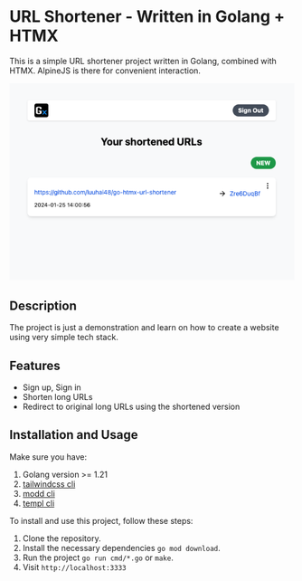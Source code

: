 # URL Shortener - Written in Golang + HTMX

This is a simple URL shortener project written in Golang, combined with HTMX.
AlpineJS is there for convenient interaction.

![screenshot](./images/screenshot-1.png)

## Description

The project is just a demonstration and learn on how to create a website using very simple tech stack.

## Features

- Sign up, Sign in
- Shorten long URLs
- Redirect to original long URLs using the shortened version

## Installation and Usage

Make sure you have:

1. Golang version >= 1.21
2. [tailwindcss cli](https://tailwindcss.com/blog/standalone-cli)
3. [modd cli](https://github.com/cortesi/modd)
4. [templ cli](https://templ.guide/)

To install and use this project, follow these steps:

1. Clone the repository.
2. Install the necessary dependencies `go mod download`.
3. Run the project `go run cmd/*.go` or `make`.
4. Visit `http://localhost:3333`
